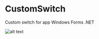 # CustomSwitch
Custom switch for app Windows Forms .NET


![alt text](https://www.marcopuccio.com/GitHubSwitchImgs/1.jpg)
